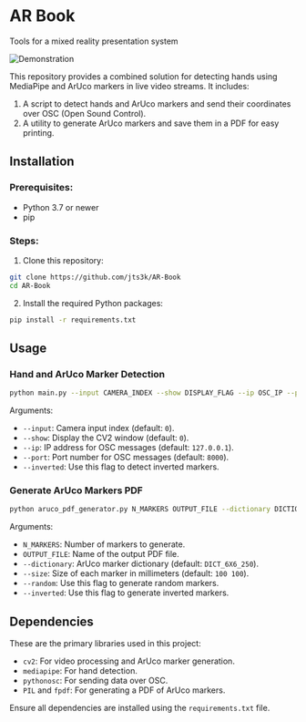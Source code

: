 # AR Book
Tools for a mixed reality presentation system

![Demonstration](./assets/AR-Book.gif)

This repository provides a combined solution for detecting hands using MediaPipe and ArUco markers in live video streams. It includes:

1. A script to detect hands and ArUco markers and send their coordinates over OSC (Open Sound Control).
2. A utility to generate ArUco markers and save them in a PDF for easy printing.

## Installation

### Prerequisites:

- Python 3.7 or newer
- pip

### Steps:

1. Clone this repository:

```bash
git clone https://github.com/jts3k/AR-Book
cd AR-Book
```

2. Install the required Python packages:

```bash
pip install -r requirements.txt
```

## Usage

### Hand and ArUco Marker Detection

```bash
python main.py --input CAMERA_INDEX --show DISPLAY_FLAG --ip OSC_IP --port OSC_PORT --inverted
```

Arguments:
- `--input`: Camera input index (default: `0`).
- `--show`: Display the CV2 window (default: `0`).
- `--ip`: IP address for OSC messages (default: `127.0.0.1`).
- `--port`: Port number for OSC messages (default: `8000`).
- `--inverted`: Use this flag to detect inverted markers.

### Generate ArUco Markers PDF

```bash
python aruco_pdf_generator.py N_MARKERS OUTPUT_FILE --dictionary DICTIONARY_NAME --size WIDTH HEIGHT --random --inverted
```

Arguments:
- `N_MARKERS`: Number of markers to generate.
- `OUTPUT_FILE`: Name of the output PDF file.
- `--dictionary`: ArUco marker dictionary (default: `DICT_6X6_250`).
- `--size`: Size of each marker in millimeters (default: `100 100`).
- `--random`: Use this flag to generate random markers.
- `--inverted`: Use this flag to generate inverted markers.

## Dependencies

These are the primary libraries used in this project:

- `cv2`: For video processing and ArUco marker generation.
- `mediapipe`: For hand detection.
- `pythonosc`: For sending data over OSC.
- `PIL` and `fpdf`: For generating a PDF of ArUco markers.

Ensure all dependencies are installed using the `requirements.txt` file.
